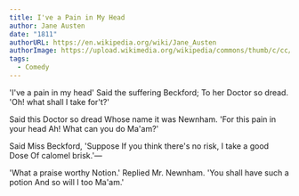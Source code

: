 ```yaml
---
title: I've a Pain in My Head
author: Jane Austen
date: "1811"
authorURL: https://en.wikipedia.org/wiki/Jane_Austen
authorImage: https://upload.wikimedia.org/wikipedia/commons/thumb/c/cc/CassandraAusten-JaneAusten%28c.1810%29_hires.jpg/300px-CassandraAusten-JaneAusten%28c.1810%29_hires.jpg
tags:
  - Comedy
---
```


'I've a pain in my head'
Said the suffering Beckford;
To her Doctor so dread.
'Oh! what shall I take for't?'

Said this Doctor so dread
Whose name it was Newnham.
'For this pain in your head
Ah! What can you do Ma'am?'

Said Miss Beckford, 'Suppose
If you think there's no risk,
I take a good Dose
Of calomel brisk.'—

'What a praise worthy Notion.'
Replied Mr. Newnham.
'You shall have such a potion
And so will I too Ma'am.'
